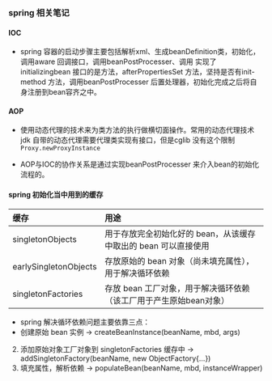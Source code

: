 ### spring 相关笔记

#### IOC

* spring 容器的启动步骤主要包括解析xml、生成beanDefinition类，初始化，调用aware 回调接口，调用beanPostProcesser、调用 实现了initializingbean 接口的是方法，afterPropertiesSet 方法，坚持是否有init-method 方法，调用beanPostProcesser 后置处理器，初始化完成之后将自身注册到bean容齐之中。

#### AOP

* 使用动态代理的技术来为类方法的执行做横切面操作。常用的动态代理技术 jdk 自带的动态代理需要代理类实现有接口，但是cglib 没有这个限制`Proxy.newProxyInstance`

* AOP与IOC的协作关系是通过实现beanPostProcesser 来介入bean的初始化流程的。

#### spring 初始化当中用到的缓存

| 缓存                  | 用途                                                         |
| :-------------------- | :----------------------------------------------------------- |
| singletonObjects      | 用于存放完全初始化好的 bean，从该缓存中取出的 bean 可以直接使用 |
| earlySingletonObjects | 存放原始的 bean 对象（尚未填充属性），用于解决循环依赖       |
| singletonFactories    | 存放 bean 工厂对象，用于解决循环依赖（该工厂用于产生原始bean对象） |

* spring 解决循环依赖问题主要依靠三点：
* 创建原始 bean 实例 → createBeanInstance(beanName, mbd, args)
2. 添加原始对象工厂对象到 singletonFactories 缓存中 
        → addSingletonFactory(beanName, new ObjectFactory<Object>{...})
3. 填充属性，解析依赖 → populateBean(beanName, mbd, instanceWrapper)
